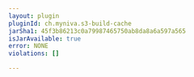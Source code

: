```yaml
---
layout: plugin
pluginId: ch.myniva.s3-build-cache
jarSha1: 45f3b86213c0a79987465750ab8da8a6a597a565
isJarAvailable: true
error: NONE
violations: []

---
```

